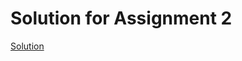 # Solution for Assignment 2

[Solution](https://github.com/weilincheng/remote-assignments/blob/main/Week-4/Assignment-2/solution.js)
